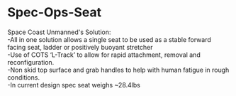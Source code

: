 # Spec-Ops-Seat
Space Coast Unmanned's Solution:  
-All in one solution allows a single seat to be used as a stable forward facing seat, ladder or positively buoyant stretcher  
-Use of COTS ‘L-Track’ to allow for rapid attachment, removal and reconfiguration.  
-Non skid top surface and grab handles to help with human fatigue in rough conditions.  
-In current design spec seat weighs ~28.4lbs  
  
